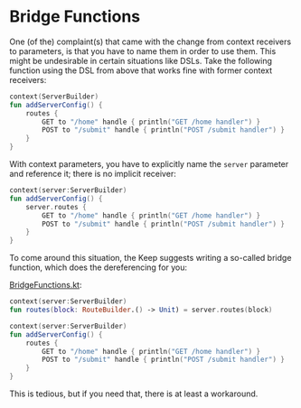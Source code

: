 # Bridge Functions
One (of the) complaint(s) that came with the change from context receivers to parameters, is that you have to name them
in order to use them. This might be undesirable in certain situations like DSLs. Take the following function using the
DSL from above that works fine with former context receivers:

```kotlin
context(ServerBuilder)
fun addServerConfig() {
    routes {
        GET to "/home" handle { println("GET /home handler") }
        POST to "/submit" handle { println("POST /submit handler") }
    }
}
```

With context parameters, you have to explicitly name the `server` parameter and reference it; there is no implicit receiver:

```kotlin
context(server:ServerBuilder)
fun addServerConfig() {
    server.routes {
        GET to "/home" handle { println("GET /home handler") }
        POST to "/submit" handle { println("POST /submit handler") }
    }
}
```

To come around this situation, the Keep suggests writing a so-called bridge function, which does the dereferencing
for you:

[BridgeFunctions.kt](../blob/main/context-parameters/src/main/kotlin/com/github/ralfstuckert/kcr/BridgeFunctions.kt):

```kotlin
context(server:ServerBuilder)
fun routes(block: RouteBuilder.() -> Unit) = server.routes(block)

context(server:ServerBuilder)
fun addServerConfig() {
    routes {
        GET to "/home" handle { println("GET /home handler") }
        POST to "/submit" handle { println("POST /submit handler") }
    }
}
```

This is tedious, but if you need that, there is at least a workaround.

